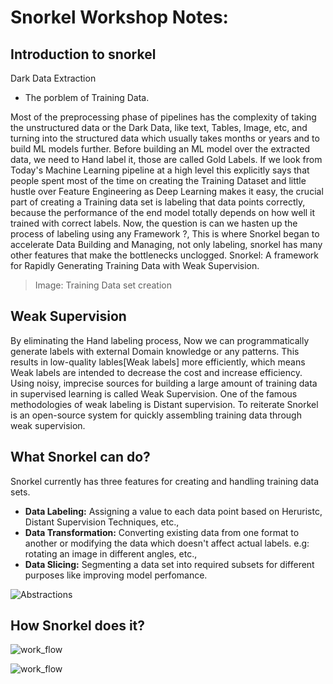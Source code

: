 # Snorkel Workshop Notes:

## Introduction to snorkel

Dark Data Extraction
-   The porblem of Training Data.

Most of the preprocessing phase of pipelines has the complexity of 
taking the unstructured data or the Dark Data, like text, Tables, Image, etc, and turning into the structured data which usually takes months or years and to build ML models further.
Before building an ML model over the extracted data, we need to Hand label it, those are called Gold Labels. If we look from Today's Machine Learning pipeline at a high level this explicitly says that people spent most of the time on creating the Training Dataset and little hustle over Feature Engineering as Deep Learning makes it easy, the crucial part of creating a Training data set is labeling that data points correctly, because the performance of the end model totally depends on how well it trained with correct labels. Now, the question is can we hasten up the process of labeling using any Framework ?, This is where Snorkel began to accelerate Data Building and Managing, not only labeling, snorkel has many other features that make the bottlenecks unclogged.
Snorkel: A framework for Rapidly Generating Training Data with Weak Supervision.
> Image: Training Data set creation
## Weak Supervision
By eliminating the Hand labeling process, Now we can programmatically generate labels with external Domain knowledge or any patterns. This results in low-quality lables[Weak labels] more efficiently, which means Weak labels are intended to decrease the cost and increase efficiency. 
Using noisy, imprecise sources for building a large amount of training data in supervised learning is called Weak Supervision. One of the famous methodologies of weak labeling is Distant supervision.
To reiterate Snorkel is an open-source system for quickly assembling training data through weak supervision.

## What Snorkel can do?
Snorkel currently has three features for creating and handling training data sets.
- **Data Labeling:** Assigning a value to each data point based on Heruristc, Distant Supervision Techniques, etc.,
- **Data Transformation:** Converting existing data from one format to another or modifying the data which doesn't affect actual labels. e.g: rotating an image in different angles, etc.,
- **Data Slicing:** Segmenting a data set into required subsets for different purposes like improving model perfomance.

![Abstractions](/Images/fig_abstractions.png)


## How Snorkel does it?


![work_flow](/Images/Snorkel_HighLevel_WorkFlow.png)



![work_flow](/Images/snorkel_Labeling_overview.png)